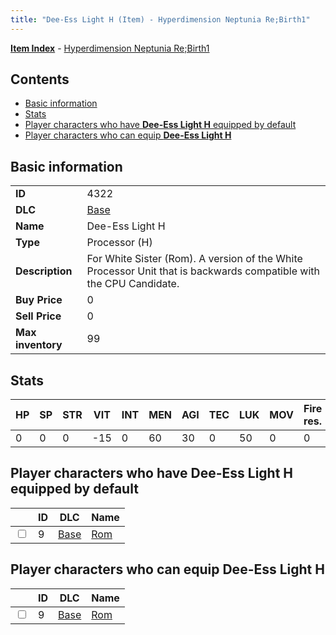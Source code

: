 ```yaml
---
title: "Dee-Ess Light H (Item) - Hyperdimension Neptunia Re;Birth1"
---
```


[**Item Index**](/neptunia/rb1/item/index.html) - [Hyperdimension Neptunia Re;Birth1](/neptunia/rb1)

## Contents

- [Basic information](#basic-information)
- [Stats](#stats)
- [Player characters who have **Dee-Ess Light H** equipped by default](#player-characters-who-have-dee-ess-light-h-equipped-by-default)
- [Player characters who can equip **Dee-Ess Light H**](#player-characters-who-can-equip-dee-ess-light-h)

## Basic information

|   |   |
| -- | -- |
| **ID** | 4322 |
| **DLC** | [Base](/neptunia/rb1/dlc/1-base.html) |
| **Name** | Dee-Ess Light H |
| **Type** | Processor (H) |
| **Description** | For White Sister (Rom). A version of the White Processor Unit that is backwards compatible with the CPU Candidate. |
| **Buy Price** | 0 |
| **Sell Price** | 0 |
| **Max inventory** | 99 |


## Stats

| HP | SP | STR | VIT | INT | MEN | AGI | TEC | LUK | MOV | Fire res. | Ice res. | Wind res. | Lightning res. |
| -- | -- | --- | --- | --- | --- | --- | --- | --- | --- | --------- | -------- | --------- | -------------- |
| 0 | 0 | 0 | -15 | 0 | 60 | 30 | 0 | 50 | 0 | 0 | 0 | 0 | 0 |


## Player characters who have **Dee-Ess Light H** equipped by default

|    | ID | DLC | Name |
| -- | -- | --- | ---- |
| <input type="checkbox" id="rb1-player-1-9" class="trackbox" /> | 9 | [Base](/neptunia/rb1/dlc/1-base.html) | [Rom](/neptunia/rb1/player/1-9-rom.html) |


## Player characters who can equip **Dee-Ess Light H**

|    | ID | DLC | Name |
| -- | -- | --- | ---- |
| <input type="checkbox" id="rb1-player-1-9" class="trackbox" /> | 9 | [Base](/neptunia/rb1/dlc/1-base.html) | [Rom](/neptunia/rb1/player/1-9-rom.html) |
